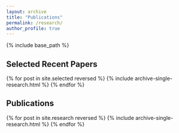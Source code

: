 ```yaml
---
layout: archive
title: "Publications"
permalink: /research/
author_profile: true
---
```


{% include base_path %}

## Selected Recent Papers

{% for post in site.selected reversed %}
  {% include archive-single-research.html %}
{% endfor %}

## Publications

{% for post in site.research reversed %}
  {% include archive-single-research.html %}
{% endfor %}

<!-- ## Working Papers

{% for post in site.workingpapers reversed %}
  {% include archive-single-research.html %}
{% endfor %} -->
